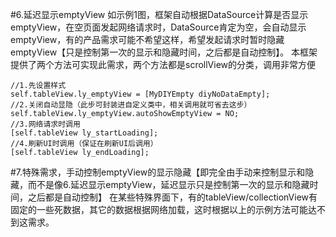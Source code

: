 #6.延迟显示emptyView
如示例1图，框架自动根据DataSource计算是否显示emptyView，在空页面发起网络请求时，DataSource肯定为空，会自动显示emptyView，有的产品需求可能不希望这样，希望发起请求时暂时隐藏emptyView【只是控制第一次的显示和隐藏时间，之后都是自动控制】。 本框架提供了两个方法可实现此需求，两个方法都是scrollView的分类，调用非常方便

```
//1.先设置样式
self.tableView.ly_emptyView = [MyDIYEmpty diyNoDataEmpty];
//2.关闭自动显隐（此步可封装进自定义类中，相关调用就可省去这步）
self.tableView.ly_emptyView.autoShowEmptyView = NO;
//3.网络请求时调用
[self.tableView ly_startLoading];
//4.刷新UI时调用（保证在刷新UI后调用）
[self.tableView ly_endLoading];
```



 #7.特殊需求，手动控制emptyView的显示隐藏【即完全由手动来控制显示和隐藏，而不是像6.延迟显示emptyView，延迟显示只是控制第一次的显示和隐藏时间，之后都是自动控制】
 在某些特殊界面下，有的tableView/collectionView有固定的一些死数据，其它的数据根据网络加载，这时根据以上的示例方法可能达不到这需求。

